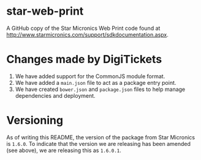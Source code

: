 # star-web-print
A GitHub copy of the Star Micronics Web Print code found at http://www.starmicronics.com/support/sdkdocumentation.aspx.

# Changes made by DigiTickets

1. We have added support for the CommonJS module format.
2. We have added a `main.json` file to act as a package entry point.
3. We have created `bower.json` and `package.json` files to help manage dependencies and deployment.

# Versioning

As of writing this README, the version of the package from Star Micronics is `1.6.0`. To indicate that the version we
are releasing has been amended (see above), we are releasing this as `1.6.0.1`.

